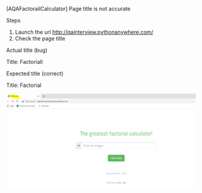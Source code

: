 [AQAFactorailCalculator] Page title is not accurate

Steps
 1. Launch the url http://qainterview.pythonanywhere.com/
 2. Check the page title

Actual title (bug)

 Title: Factoriall

Expected title (correct)

 Title: Factorial

![3-Bug-Screenshot.png](../bug_screenshots/3-Bug-Screenshot.png)